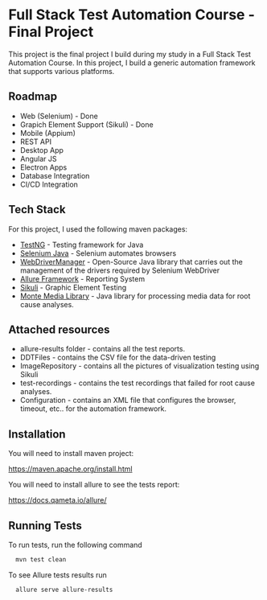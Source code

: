 
# Full Stack Test Automation Course - Final Project

This project is the final project I build during my study in a Full Stack Test Automation Course.
In this project, I build a generic automation framework that supports various platforms.



## Roadmap

 -  Web (Selenium) - Done
 -  Grapich Element Support (Sikuli) - Done
 -  Mobile (Appium)
 -  REST API 
 -  Desktop App 
 -  Angular JS 
 -  Electron Apps 
 -  Database Integration
 -  CI/CD Integration


## Tech Stack

For this project, I used the following maven packages:
- [TestNG](https://testng.org/doc/) - Testing framework for Java
- [Selenium Java](https://mvnrepository.com/artifact/org.seleniumhq.selenium/selenium-java) - Selenium automates browsers
- [WebDriverManager](https://github.com/bonigarcia/webdrivermanager) - Open-Source Java library that carries out the management of the drivers required by Selenium WebDriver
- [Allure Framework](https://docs.qameta.io/allure/) - Reporting System
- [Sikuli](http://sikulix.com/) - Graphic Element Testing
- [Monte Media Library](http://www.randelshofer.ch/monte/) - Java library for processing media data for root cause analyses.



## Attached resources
- allure-results folder - contains all the test reports.
- DDTFiles - contains the CSV file for the data-driven testing
- ImageRepository - contains all the pictures of visualization testing using Sikuli
- test-recordings - contains the test recordings that failed for root cause analyses.
- Configuration - contains an XML file that configures the browser, timeout, etc.. for the automation framework.


## Installation

You will need to install maven project:

https://maven.apache.org/install.html

You will need to install allure to see the tests report:

https://docs.qameta.io/allure/
    
## Running Tests

To run tests, run the following command

```bash
  mvn test clean
```

To see Allure tests results run

```bash
  allure serve allure-results
```

